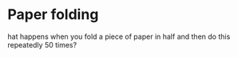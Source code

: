 # Paper folding

hat happens when you fold a piece of paper in half and then do this repeatedly 50 times?
